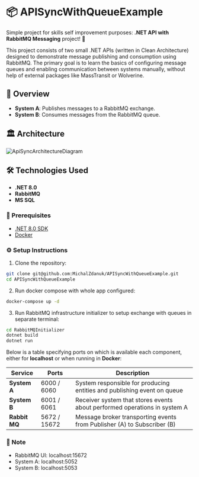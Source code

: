 # 📦 APISyncWithQueueExample

Simple project for skills self improvement purposes: **.NET API with RabbitMQ Messaging** project! 🎉

This project consists of two small .NET APIs (written in Clean Architecture) designed to demonstrate message publishing and consumption using RabbitMQ. The primary goal is to learn the basics of configuring message queues and enabling communication between systems manually, without help of external packages like MassTransit or Wolverine. 

## 🚀 Overview

- **System A**: Publishes messages to a RabbitMQ exchange.
- **System B**: Consumes messages from the RabbitMQ queue.

## 🏛️ Architecture

![ApiSyncArchitectureDiagram](https://github.com/user-attachments/assets/7edd9b5f-21ef-43f5-b1d3-946bfb1d84be)

## 🛠️ Technologies Used

- **.NET 8.0**
- **RabbitMQ**
- **MS SQL**

### 📐 Prerequisites

- [.NET 8.0 SDK](https://dotnet.microsoft.com/download)
- [Docker](https://www.docker.com/products/docker-desktop/)

### ⚙️ Setup Instructions

1. Clone the repository:
```bash
git clone git@github.com:MichalZdanuk/APISyncWithQueueExample.git
cd APISyncWithQueueExample
```
2. Run docker compose with whole app configured:
```bash
docker-compose up -d
```
3. Run RabbitMQ infrastructure initializer to setup exchange with queues in separate terminal:
```bash
cd RabbitMQInitializer
dotnet build
dotnet run
```

Below is a table specifying ports on which is available each component, either for **localhost** or when running in **Docker**:

| Service         | Ports          | Description                                                                |
|-----------------|----------------|----------------------------------------------------------------------------|
| **System A**    | 6000 / 6060    | System responsible for producing entities and publishing event on queue    |
| **System B**    | 6001 / 6061    | Receiver system that stores events about performed operations in system A  |
| **Rabbit MQ**   | 5672 / 15672   | Message broker transporting events from Publisher (A) to Subscriber (B)    |

### 📜 Note

- RabbitMQ UI: localhost:15672
- System A: localhost:5052
- System B: localhost:5053

